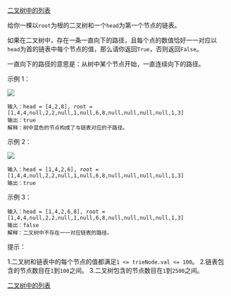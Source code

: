 [二叉树中的列表](https://leetcode-cn.com/problems/linked-list-in-binary-tree/)

给你一棵以`root`为根的二叉树和一个`head`为第一个节点的链表。

如果在二叉树中，存在一条一直向下的路径，且每个点的数值恰好一一对应以`head`为首的链表中每个节点的值，那么请你返回`True`，否则返回`False`。

一直向下的路径的意思是：从树中某个节点开始，一直连续向下的路径。

示例 1：

![](https://assets.leetcode-cn.com/aliyun-lc-upload/uploads/2020/02/29/sample_1_1720.png)

```
输入：head = [4,2,8], root = [1,4,4,null,2,2,null,1,null,6,8,null,null,null,null,1,3]
输出：true
解释：树中蓝色的节点构成了与链表对应的子路径。
```

示例 2：

![](https://assets.leetcode-cn.com/aliyun-lc-upload/uploads/2020/02/29/sample_2_1720.png)

```
输入：head = [1,4,2,6], root = [1,4,4,null,2,2,null,1,null,6,8,null,null,null,null,1,3]
输出：true
```

示例 3：

```
输入：head = [1,4,2,6,8], root = [1,4,4,null,2,2,null,1,null,6,8,null,null,null,null,1,3]
输出：false
解释：二叉树中不存在一一对应链表的路径。 
```

提示：

1.二叉树和链表中的每个节点的值都满足`1 <= trieNode.val <= 100`。
2.链表包含的节点数目在`1`到`100`之间。
3.二叉树包含的节点数目在`1`到`2500`之间。

[二叉树中的列表](https://leetcode-cn.com/problems/linked-list-in-binary-tree/solution/er-cha-shu-zhong-de-lie-biao-by-617076674/)